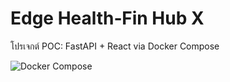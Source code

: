 # Edge Health‑Fin Hub X

โปรเจกต์ POC: FastAPI + React via Docker Compose

![Docker Compose](https://img.shields.io/badge/docker%20compose-up-brightgreen)
